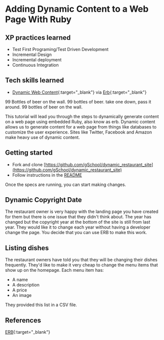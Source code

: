 # Adding Dynamic Content to a Web Page With Ruby

## XP practices learned

* Test First Programing/Test Driven Development
* Incremental Design
* Incremental deployment
* Continuous Integration

## Tech skills learned

* [Dynamic Web Content](http://en.wikipedia.org/wiki/Dynamic_web_page){:target="_blank"} via [Erb](http://en.wikipedia.org/wiki/ERuby){:target="_blank"}

99 Bottles of beer on the wall. 99 bottles of beer. take one down, pass it around. 99 bottles of beer on the wall.

This tutorial will lead you through the steps to dynamically generate content on a web
page using embedded Ruby, also know as erb. Dynamic content allows us to generate content for
a web page from things like databases to customize the user experience. 
Sites like Twitter, Facebook and Amazon make heavy use of dynamic content.

## Getting started

* Fork and clone [https://github.com/gSchool/dynamic_restaurant_site](https://github.com/gSchool/dynamic_restaurant_site)
* Follow instructions in the [README](https://github.com/gSchool/dynamic_restaurant_site/blob/master/README.md)

Once the specs are running, you can start making changes.

## <a name="copyrightDate"></a>Dynamic Copyright Date

The restaurant owner is very happy with the landing page you have created for them but there is one issue
that they didn't think about. The year has changed but the copyright year at the bottom of the site is still
from last year. They would like it to change each year without having a developer change the page.
You decide that you can use ERB to make this work.

## <a name="itemList"></a>Listing dishes

The restaurant owners have told you that they will be changing their dishes frequently.  They'd like to make it
very cheap to change the menu items that show up on the homepage.  Each menu item has:

* A name
* A description
* A price
* An image

They provided this list in a CSV file.

## References

[ERB](http://ruby-doc.org/stdlib-2.1.1/libdoc/erb/rdoc/ERB.html){:target="_blank"}